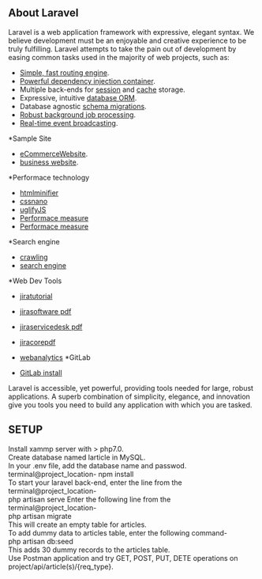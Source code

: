 ## About Laravel

Laravel is a web application framework with expressive, elegant syntax. We believe development must be an enjoyable and creative experience to be truly fulfilling. Laravel attempts to take the pain out of development by easing common tasks used in the majority of web projects, such as:

- [Simple, fast routing engine](https://laravel.com/docs/routing).
- [Powerful dependency injection container](https://laravel.com/docs/container).
- Multiple back-ends for [session](https://laravel.com/docs/session) and [cache](https://laravel.com/docs/cache) storage.
- Expressive, intuitive [database ORM](https://laravel.com/docs/eloquent).
- Database agnostic [schema migrations](https://laravel.com/docs/migrations).
- [Robust background job processing](https://laravel.com/docs/queues).
- [Real-time event broadcasting](https://laravel.com/docs/broadcasting).

*Sample Site
- [eCommerceWebsite](https://github.com/microweber/microweber).
- [business website](https://github.com/StartBootstrap/startbootstrap-modern-business).

*Performace technology
- [htmlminifier]( https://github.com/kangax/html-minifier)
- [cssnano](https://github.com/cssnano/cssnano)
- [uglifyJS](https://github.com/mishoo/UglifyJS)
- [Performace measure](https://github.com/sitespeedio/sitespeed.io)
- [Performace measure](https://jmeter.apache.org/download_jmeter.cgi)

*Search engine
- [crawling](https://github.com/scrapy/scrapy)
- [search engine](https://github.com/elastic/elasticsearch)

*Web Dev Tools
- [jiratutorial](https://www.tutorialspoint.com/jira/jira_tutorial.pdf)
- [jirasoftware pdf](https://product-downloads.atlassian.com/software/jira/downloads/documentation/JIRASOFTWARESERVER071-290216.pdf)
- [jiraservicedesk pdf](https://product-downloads.atlassian.com/software/jira/downloads/documentation/SERVICEDESKSERVER033-130117-0338-672.pdf)
- [jiracorepdf](http://product-downloads.atlassian.com/software/jira/downloads/documentation/JIRACORESERVER073-130117-0337-666.pdf)

- [webanalytics](https://github.com/matomo-org/matomo)
*GitLab 
- [GitLab install](https://docs.gitlab.com/ee/install/installation.html)

Laravel is accessible, yet powerful, providing tools needed for large, robust applications. A superb combination of simplicity, elegance, and innovation give you tools you need to build any application with which you are tasked.

## SETUP

<p>
  Install xammp server with > php7.0. <br />
  Create database named larticle in MySQL.<br />
  In your .env file, add the database name and passwod.<br />
  terminal@project_location- npm install<br />
  To start your laravel back-end, enter the line from the terminal@project_location-<br/>
  php artisan serve
  Enter the following line from the terminal@project_location-<br/>
  php artisan migrate<br />
  This will create an empty table for articles.<br />
  To add dummy data to articles table, enter the following command-<br />
  php artisan db:seed<br />
  This adds 30 dummy records to the articles table.<br />
  Use Postman application and try GET, POST, PUT, DETE operations on project/api/article(s)/{req_type}.
</p>

